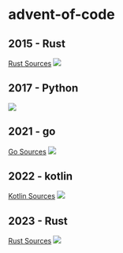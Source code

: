 # advent-of-code

## 2015 - Rust
[Rust Sources](./2015/)
![](https://img.shields.io/badge/stars%20⭐-16-yellow)

## 2017 - Python
![](https://img.shields.io/badge/stars%20⭐-5-yellow)

## 2021 - go
[Go Sources](./2021/)
![](https://img.shields.io/badge/stars%20⭐-36-yellow)

## 2022 - kotlin
[Kotlin Sources](./2022/src)
![](https://img.shields.io/badge/stars%20⭐-26-yellow)

## 2023 - Rust
[Rust Sources](./2023/src)
![](https://img.shields.io/badge/stars%20⭐-18-yellow)

